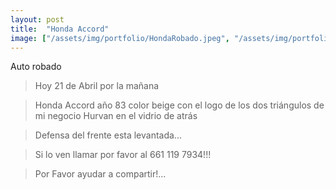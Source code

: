```yaml
---
layout: post
title:  "Honda Accord"
image: ["/assets/img/portfolio/HondaRobado.jpeg", "/assets/img/portfolio/HR.jpeg", "/assets/img/portfolio/HA.jpeg"]
---
```


Auto robado 

>Hoy 21 de Abril por la mañana

>Honda Accord año 83 color beige con el logo de los dos triángulos de mi negocio Hurvan en el vidrio de atrás

>Defensa del frente esta levantada... 

>Si lo ven llamar por favor al 661 119 7934!!! 

>Por Favor ayudar a compartir!...
